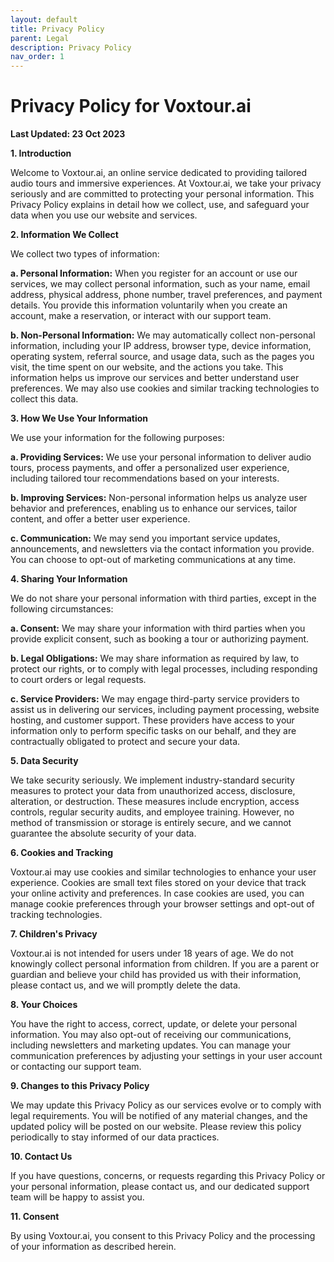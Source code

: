 ```yaml
---
layout: default
title: Privacy Policy
parent: Legal
description: Privacy Policy
nav_order: 1
---
```


# Privacy Policy for Voxtour.ai

**Last Updated: 23 Oct 2023**

**1. Introduction**

Welcome to Voxtour.ai, an online service dedicated to providing tailored audio tours and immersive experiences. At Voxtour.ai, we take your privacy seriously and are committed to protecting your personal information. This Privacy Policy explains in detail how we collect, use, and safeguard your data when you use our website and services.

**2. Information We Collect**

We collect two types of information:

**a. Personal Information:** When you register for an account or use our services, we may collect personal information, such as your name, email address, physical address, phone number, travel preferences, and payment details. You provide this information voluntarily when you create an account, make a reservation, or interact with our support team.

**b. Non-Personal Information:** We may automatically collect non-personal information, including your IP address, browser type, device information, operating system, referral source, and usage data, such as the pages you visit, the time spent on our website, and the actions you take. This information helps us improve our services and better understand user preferences. We may also use cookies and similar tracking technologies to collect this data.

**3. How We Use Your Information**

We use your information for the following purposes:

**a. Providing Services:** We use your personal information to deliver audio tours, process payments, and offer a personalized user experience, including tailored tour recommendations based on your interests.

**b. Improving Services:** Non-personal information helps us analyze user behavior and preferences, enabling us to enhance our services, tailor content, and offer a better user experience.

**c. Communication:** We may send you important service updates, announcements, and newsletters via the contact information you provide. You can choose to opt-out of marketing communications at any time.

**4. Sharing Your Information**

We do not share your personal information with third parties, except in the following circumstances:

**a. Consent:** We may share your information with third parties when you provide explicit consent, such as booking a tour or authorizing payment.

**b. Legal Obligations:** We may share information as required by law, to protect our rights, or to comply with legal processes, including responding to court orders or legal requests.

**c. Service Providers:** We may engage third-party service providers to assist us in delivering our services, including payment processing, website hosting, and customer support. These providers have access to your information only to perform specific tasks on our behalf, and they are contractually obligated to protect and secure your data.

**5. Data Security**

We take security seriously. We implement industry-standard security measures to protect your data from unauthorized access, disclosure, alteration, or destruction. These measures include encryption, access controls, regular security audits, and employee training. However, no method of transmission or storage is entirely secure, and we cannot guarantee the absolute security of your data.

**6. Cookies and Tracking**

Voxtour.ai may use cookies and similar technologies to enhance your user experience. Cookies are small text files stored on your device that track your online activity and preferences. In case cookies are used, you can manage cookie preferences through your browser settings and opt-out of tracking technologies.

**7. Children's Privacy**

Voxtour.ai is not intended for users under 18 years of age. We do not knowingly collect personal information from children. If you are a parent or guardian and believe your child has provided us with their information, please contact us, and we will promptly delete the data.

**8. Your Choices**

You have the right to access, correct, update, or delete your personal information. You may also opt-out of receiving our communications, including newsletters and marketing updates. You can manage your communication preferences by adjusting your settings in your user account or contacting our support team.

**9. Changes to this Privacy Policy**

We may update this Privacy Policy as our services evolve or to comply with legal requirements. You will be notified of any material changes, and the updated policy will be posted on our website. Please review this policy periodically to stay informed of our data practices.

**10. Contact Us**

If you have questions, concerns, or requests regarding this Privacy Policy or your personal information, please contact us, and our dedicated support team will be happy to assist you.

**11. Consent**

By using Voxtour.ai, you consent to this Privacy Policy and the processing of your information as described herein.
